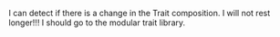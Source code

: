 I can detect if there is a change in the Trait composition.
I will not rest longer!!! I should go to the modular trait library.